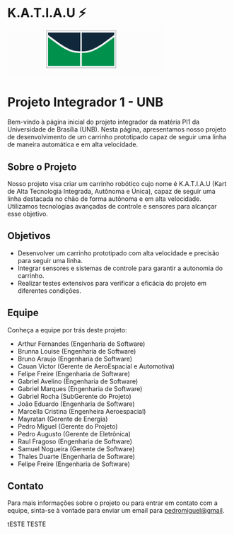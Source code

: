 # K.A.T.I.A.U ⚡ ![UNB](img/Unb.png)

# Projeto Integrador 1 - UNB

Bem-vindo à página inicial do projeto integrador da matéria PI1 da Universidade de Brasília (UNB). Nesta página, apresentamos nosso projeto de desenvolvimento de um carrinho prototipado capaz de seguir uma linha de maneira automática e em alta velocidade.

## Sobre o Projeto

Nosso projeto visa criar um carrinho robótico cujo nome é K.A.T.I.A.U (Kart de Alta Tecnologia Integrada, Autônoma e Única), capaz de seguir uma linha destacada no chão de forma autônoma e em alta velocidade. Utilizamos tecnologias avançadas de controle e sensores para alcançar esse objetivo.

## Objetivos

- Desenvolver um carrinho prototipado com alta velocidade e precisão para seguir uma linha.
- Integrar sensores e sistemas de controle para garantir a autonomia do carrinho.
- Realizar testes extensivos para verificar a eficácia do projeto em diferentes condições.

## Equipe

Conheça a equipe por trás deste projeto:

- Arthur Fernandes (Engenharia de Software)
- Brunna Louise (Engenharia de Software)
- Bruno Araujo (Engenharia de Software)
- Cauan Victor (Gerente de AeroEspacial e Automotiva)
- Felipe Freire (Engenharia de Software)
- Gabriel Avelino (Engenharia de Software)
- Gabriel Marques (Engenharia de Software)
- Gabriel Rocha (SubGerente do Projeto)
- João Eduardo (Engenharia de Software)
- Marcella Cristina (Engenheira Aeroespacial)
- Mayratan (Gerente de Energia)
- Pedro Miguel (Gerente do Projeto)
- Pedro Augusto (Gerente de Eletrônica)
- Raul Fragoso (Engenharia de Software)
- Samuel Nogueira (Gerente de Software)
- Thales Duarte (Engenharia de Software)
- Felipe Freire (Engenharia de Software)

## Contato

Para mais informações sobre o projeto ou para entrar em contato com a equipe, sinta-se à vontade para enviar um email para [pedromiguel@gmail](mailto:trabalhos.pedromiguel@gmail.com).

tESTE TESTE